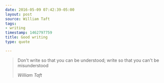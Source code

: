 ```yaml
---
date: 2016-05-09 07:42:39-05:00
layout: post
source: William Taft
tags:
- writing
timestamp: 1462797759
title: Good writing
type: quote

---
```

> Don't write so that you can be understood; write so that you can't be misunderstood
> 
> <cite>William Taft</cite>